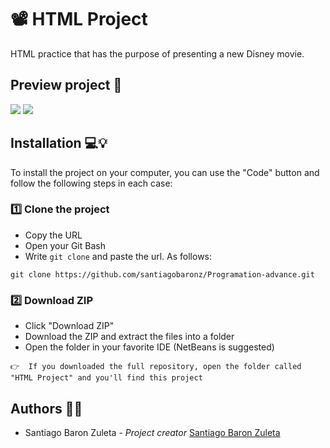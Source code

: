 # 📽 HTML Project

HTML practice that has the purpose of presenting a new Disney movie.

## Preview project 📸

![](https://i.imgur.com/p8gXhSt.png)
![](https://i.imgur.com/iKdwUcz.png)

## Installation 💻💡

To install the project on your computer, you can use the "Code" button and follow the following steps in each case:

### 1️⃣ Clone the project

- Copy the URL
- Open your Git Bash
- Write ``` git clone ``` and paste the url. As follows:

``` 
git clone https://github.com/santiagobaronz/Programation-advance.git
```

### 2️⃣ Download ZIP

- Click "Download ZIP"
- Download the ZIP and extract the files into a folder
- Open the folder in your favorite IDE (NetBeans is suggested)

```
👉  If you downloaded the full repository, open the folder called "HTML Project" and you'll find this project
```
## Authors 🦸‍♀️

- Santiago Baron Zuleta - *Project creator* [Santiago Baron Zuleta](https://github.com/santiagobaronz)